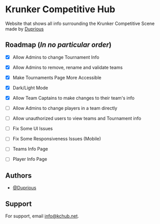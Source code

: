 
# Krunker Competitive Hub

Website that shows all info surrounding the Krunker Competitive Scene made by [Duprious](https://twitter.com/Duprious)

## Roadmap (*In no particular order*)

- [x] Allow Admins to change Tournament Info
- [x] Allow Admins to remove, rename and validate teams
- [x] Make Tournaments Page More Accessible
- [x] Dark/Light Mode
- [x] Allow Team Captains to make changes to their team's info
- [ ] Allow Admins to change players in a team directly
- [ ] Allow unauthorized users to view teams and Tournament info
- [ ] Fix Some UI Issues
- [ ] Fix Some Responsiveness Issues (Mobile)
- [ ] Teams Info Page 
- [ ] Player Info Page


## Authors

- [@Duprious](https://github.com/Duprious)


## Support

For support, email info@kchub.net.